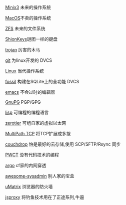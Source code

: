 [Minix3](http://www.minix3.org/) 未来的操作系统

[MacOS](https://en.wikipedia.org/wiki/MacOS)不卖的操作系统

[ZFS](https://open-zfs.org/) 未来的文件系统

[ShionKeys](https://bit.do/keyboards)谜团一样的键盘

[trojan](https://github.com/trojan-gfw/trojan) 厉害的木马

[git](https://git-scm.com) 为linux开发的 DVCS

[Linux](https://en.wikipedia.org/wiki/Linux) 当代操作系统

[fossil](https://www.fossil-scm.org/index.html/doc/trunk/www/index.wiki) 构建在SQLite上的全功能 DVCS

[emacs](https://www.gnu.org/software/emacs/) 不会过时的编辑器

[GnuPG](https://gnupg.org/) PGP/GPG

[lisp](https://en.wikipedia.org/wiki/Lisp) 可编程的编程语言

[zerotier](https://www.zerotier.com/) 可组自家的虚拟以太网

[MultiPath TCP](https://multipath-tcp.org/) 将TCP扩展成多拨

[couchdrop](https://couchdrop.io/) 怕是最好的云存储,使用 SCP/SFTP/Rsync 同步

[PWCT](http://doublesvsoop.sourceforge.net/) 没有代码技术的编程

[argo](https://developers.cloudflare.com/argo-tunnel/) cf家的内网穿透

[awesome-sysadmin](https://github.com/n1trux/awesome-sysadmin) 别人家的宝盒

[uMatrix](https://github.com/gorhill/uMatrix/) 浏览器的防火墙

[jsproxy](https://github.com/EtherDream/jsproxy) 将钓鱼技术用在了正途系列,牛逼
